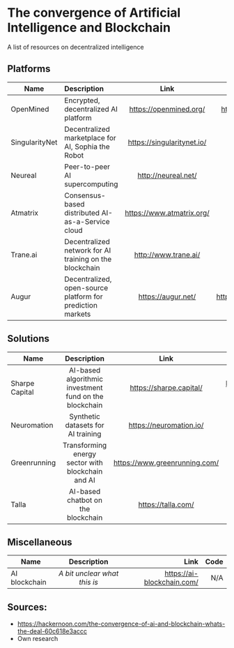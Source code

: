 # The convergence of Artificial Intelligence and Blockchain
A list of resources on decentralized intelligence

## Platforms

| Name             | Description                                                | Link                       | Code                            |
|------------------|:-----------------------------------------------------------|:--------------------------:|--------------------------------:|
| OpenMined        | Encrypted, decentralized AI platform                       | https://openmined.org/     | https://github.com/OpenMined    |
| SingularityNet   | Decentralized marketplace for AI, Sophia the Robot         | https://singularitynet.io/ | https://github.com/singnet      |
| Neureal          | Peer-to-peer AI supercomputing                             | http://neureal.net/        | https://github.com/neureal      |
| Atmatrix         | Consensus-based distributed AI-as-a-Service cloud          | https://www.atmatrix.org/  | https://github.com/ATMatrix     |
| Trane.ai         | Decentralized network for AI training on the blockchain    | http://www.trane.ai/       | https://github.com/TraneAI      |
| Augur            | Decentralized, open-source platform for prediction markets | https://augur.net/         | https://github.com/AugurProject |

## Solutions

| Name             | Description                                             | Link                          | Code                              |
|------------------|:-------------------------------------------------------:|:-----------------------------:|----------------------------------:|
| Sharpe Capital   | AI-based algorithmic investment fund on the blockchain  | https://sharpe.capital/       | https://github.com/sharpe-capital |
| Neuromation      | Synthetic datasets for AI training                      | https://neuromation.io/       | N/A                               |
| Greenrunning     | Transforming energy sector with blockchain and AI       | https://www.greenrunning.com/ | N/A                               |
| Talla            | AI-based chatbot on the blockchain                      | https://talla.com/            | N/A                               |

## Miscellaneous

| Name             | Description                                             | Link                       | Code                         |
|------------------|:-------------------------------------------------------:|---------------------------:|-----------------------------:|
| AI blockchain    | *A bit unclear what this is*                            | https://ai-blockchain.com/ | N/A                          |

## Sources:
* https://hackernoon.com/the-convergence-of-ai-and-blockchain-whats-the-deal-60c618e3accc
* Own research
